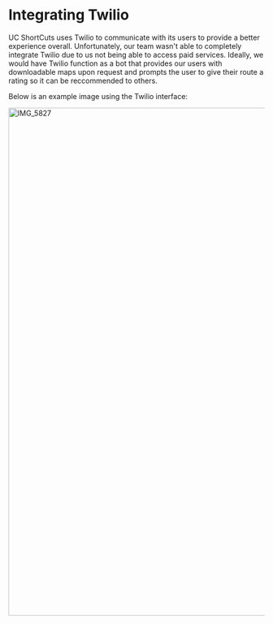 # Integrating Twilio

UC ShortCuts uses Twilio to communicate with its users to provide a better experience overall. Unfortunately, our team wasn't able to completely integrate Twilio due to us not being able to access paid services. Ideally, we would have Twilio function as a bot that provides our users with downloadable maps upon request and prompts the user to give their route a rating so it can be reccommended to others.

Below is an example image using the Twilio interface:

<img width="1000" alt="IMG_5827" src="https://user-images.githubusercontent.com/124422930/216802710-d68c28b0-2170-4d4d-8537-779e4021d9bc.png">

